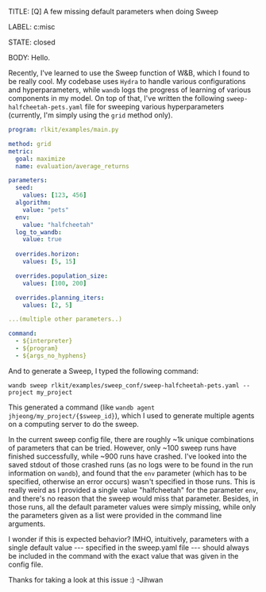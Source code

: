 TITLE:
[Q] A few missing default parameters when doing Sweep

LABEL:
c:misc

STATE:
closed

BODY:
Hello. 

Recently, I've learned to use the Sweep function of W&B, which I found to be really cool. 
My codebase uses `Hydra` to handle various configurations and hyperparameters, while `wandb` logs the progress of learning of various components in my model. On top of that, I've written the following `sweep-halfcheetah-pets.yaml` file for sweeping various hyperparameters (currently, I'm simply using the `grid` method only).

```yaml
program: rlkit/examples/main.py

method: grid
metric:
  goal: maximize
  name: evaluation/average_returns

parameters:
  seed:
    values: [123, 456]
  algorithm:
    value: "pets"
  env:
    value: "halfcheetah"
  log_to_wandb:
    value: true
  
  overrides.horizon:
    values: [5, 15]

  overrides.population_size:
    values: [100, 200]

  overrides.planning_iters:
    values: [2, 5]

...(multiple other parameters..)

command:
  - ${interpreter}
  - ${program}
  - ${args_no_hyphens}
```

And to generate a Sweep, I typed the following command:
```CLI
wandb sweep rlkit/examples/sweep_conf/sweep-halfcheetah-pets.yaml --project my_project
```

This generated a command (like `wandb agent jhjeong/my_project/{$sweep_id}`), which I used to generate multiple agents on a computing server to do the sweep. 

In the current sweep config file, there are roughly ~1k unique combinations of parameters that can be tried. However, only ~100 sweep runs have finished successfully, while ~900 runs have crashed. I've looked into the saved stdout of those crashed runs (as no logs were to be found in the run information on `wandb`), and found that the `env` parameter (which has to be specified, otherwise an error occurs) wasn't specified in those runs. This is really weird as I provided a single value "halfcheetah" for the parameter `env`, and there's no reason that the sweep would miss that parameter. Besides, in those runs, all the default parameter values were simply missing, while only the parameters given as a list were provided in the command line arguments. 

I wonder if this is expected behavior? IMHO, intuitively, parameters with a single default value --- specified in the sweep.yaml file --- should always be included in the command with the exact value that was given in the config file. 

Thanks for taking a look at this issue :)
-Jihwan

